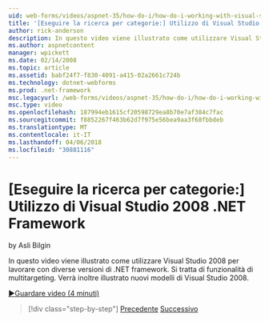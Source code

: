 ```yaml
---
uid: web-forms/videos/aspnet-35/how-do-i/how-do-i-working-with-visual-studio-2008-net-framework
title: '[Eseguire la ricerca per categorie:] Utilizzo di Visual Studio 2008 .NET Framework | Documenti Microsoft'
author: rick-anderson
description: In questo video viene illustrato come utilizzare Visual Studio 2008 per lavorare con diverse versioni di .NET framework. Si tratta di funzionalità di multitargeting. Verrà inoltre...
ms.author: aspnetcontent
manager: wpickett
ms.date: 02/14/2008
ms.topic: article
ms.assetid: babf24f7-f830-4091-a415-02a2661c724b
ms.technology: dotnet-webforms
ms.prod: .net-framework
msc.legacyurl: /web-forms/videos/aspnet-35/how-do-i/how-do-i-working-with-visual-studio-2008-net-framework
msc.type: video
ms.openlocfilehash: 187994eb1615cf20598729ea8b70e7af384c7fac
ms.sourcegitcommit: f8852267f463b62d7f975e56bea9aa3f68fbbdeb
ms.translationtype: MT
ms.contentlocale: it-IT
ms.lasthandoff: 04/06/2018
ms.locfileid: "30881116"
---
```

<a name="how-do-i-working-with-visual-studio-2008-net-framework"></a>[Eseguire la ricerca per categorie:] Utilizzo di Visual Studio 2008 .NET Framework
====================
by Asli Bilgin

In questo video viene illustrato come utilizzare Visual Studio 2008 per lavorare con diverse versioni di .NET framework. Si tratta di funzionalità di multitargeting. Verrà inoltre illustrato nuovi modelli di Visual Studio 2008.

[&#9654;Guardare video (4 minuti)](https://channel9.msdn.com/Blogs/ASP-NET-Site-Videos/how-do-i-working-with-visual-studio-2008-net-framework)

> [!div class="step-by-step"]
> [Precedente](how-do-i-cascading-style-sheets-in-visual-studio-2008.md)
> [Successivo](how-do-i-adding-elements-to-a-css-file-and-create-new-css-on-the-fly.md)
